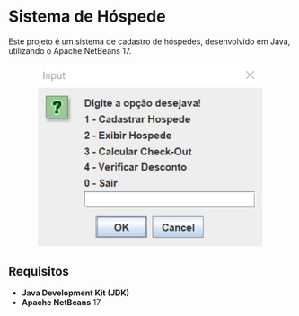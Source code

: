 # Sistema de Hóspede

Este projeto é um sistema de cadastro de hóspedes, desenvolvido em Java, utilizando o Apache NetBeans 17.

<div align="center">
  <img src="https://github.com/lucassantos540/ProjHospede/blob/main/preview.png?raw=true" alt="SistemaDeHospede" width="400px">
</div>

## Requisitos

- **Java Development Kit (JDK)**
- **Apache NetBeans** 17
